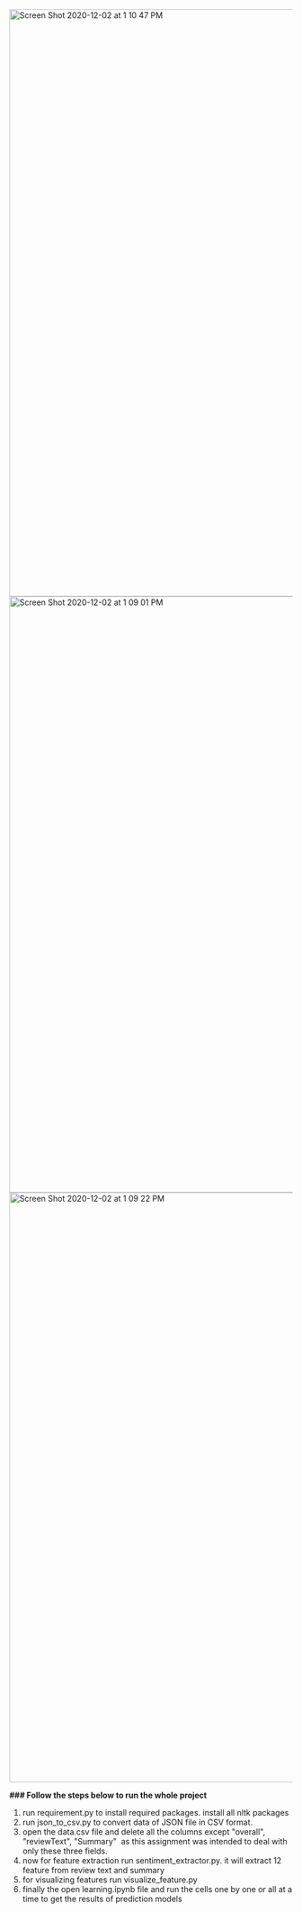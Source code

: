 <img width="1042" alt="Screen Shot 2020-12-02 at 1 10 47 PM" src="https://user-images.githubusercontent.com/21043410/100840257-d3a23700-349f-11eb-87a2-cfcdf1174edf.png">
<img width="1058" alt="Screen Shot 2020-12-02 at 1 09 01 PM" src="https://user-images.githubusercontent.com/21043410/100840315-e7e63400-349f-11eb-9ae9-fed50329f23f.png">
<img width="1047" alt="Screen Shot 2020-12-02 at 1 09 22 PM" src="https://user-images.githubusercontent.com/21043410/100840324-ea488e00-349f-11eb-8063-0ed6b071497c.png">

**### Follow the steps below to run the whole project**

1. run requirement.py to install required packages. install all nltk packages 
2. run json_to_csv.py to convert data of JSON file in CSV format.
3. open the data.csv file and delete all the columns except "overall", "reviewText", "Summary"  as this assignment was intended to deal with only these three fields.
4. now for feature extraction run sentiment_extractor.py. it will extract 12 feature from review text and summary 
5. for visualizing features run visualize_feature.py 
6. finally the open learning.ipynb file and run the cells one by one or all at a time to get the results of prediction models 



